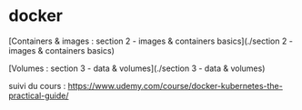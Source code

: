 # docker

[Containers & images : section 2 - images & containers basics](./section 2 - images & containers basics)

[Volumes : section 3 - data & volumes](./section 3 - data & volumes)

suivi du cours : https://www.udemy.com/course/docker-kubernetes-the-practical-guide/
